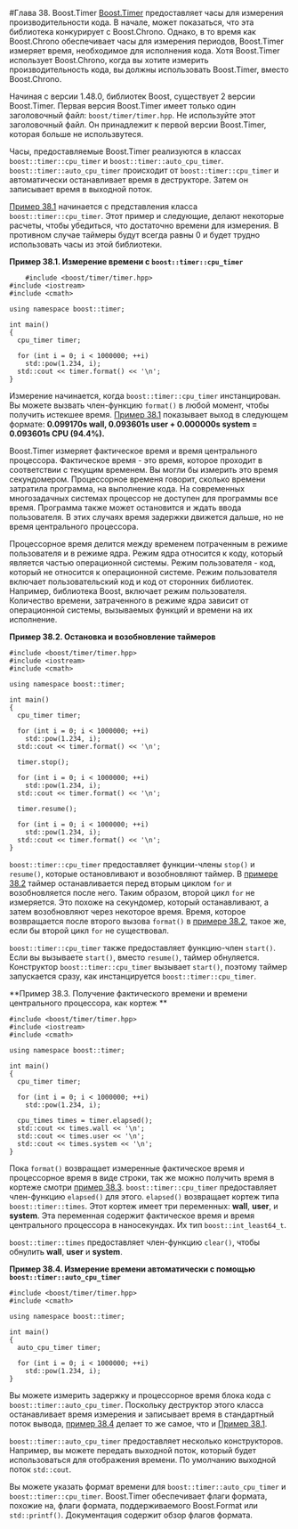 #Глава 38. Boost.Timer
[Boost.Timer](http://www.boost.org/doc/libs/1_62_0/libs/timer/doc/index.html) предоставляет часы для измерения производительности кода. В начале, может показаться, что эта библиотека конкурирует с Boost.Chrono. Однако, в то время как Boost.Chrono обеспечивает часы для измерения периодов, Boost.Timer измеряет время, необходимое для исполнения кода. Хотя Boost.Timer использует Boost.Chrono, когда вы хотите измерить производительность кода, вы должны использовать Boost.Timer, вместо Boost.Chrono.

Начиная с версии 1.48.0, библиотек Boost, существует 2 версии Boost.Timer. Первая версия Boost.Timer имеет только один заголовочный файл: `boost/timer/timer.hpp`. Не используйте этот заголовочный файл. Он принадлежит к первой версии Boost.Timer, которая больше не использвутеся. 

Часы, предоставляемые Boost.Timer реализуются в классах `boost::timer::cpu_timer` и `boost::timer::auto_cpu_timer`. `boost::timer::auto_cpu_timer` происходит от `boost::timer::cpu_timer` и автоматически останавливает время в деструкторе. Затем он записывает время в выходной поток.

[Пример 38.1](#Example38.1) начинается с представления класса `boost::timer::cpu_timer`. Этот пример и следующие, делают некоторые расчеты, чтобы убедиться, что достаточно времени для измерения. В противном случае таймеры будут всегда равны 0 и будет трудно использовать часы из этой библиотеки. 

<a name="Example38.1"></a>
**Пример 38.1. Измерение времени с `boost::timer::cpu_timer`**

        #include <boost/timer/timer.hpp>
    #include <iostream>
    #include <cmath>

    using namespace boost::timer;

    int main()
    {
      cpu_timer timer;

      for (int i = 0; i < 1000000; ++i)
        std::pow(1.234, i);
      std::cout << timer.format() << '\n';
    }
    
Измерение начинается, когда `boost::timer::cpu_timer` инстанцирован. Вы можете вызвать член-функцию `format()` в любой момент, чтобы получить истекшее время. [Пример 38.1](#Example38.1) показывает выход в следующем формате: **0.099170s wall, 0.093601s user + 0.000000s system = 0.093601s CPU (94.4%).**

Boost.Timer измеряет фактическое время и время центрального процессора. Фактическое время - это время, которое проходит в соответствии с текущим временем. Вы могли бы измерить это время секундомером. Процессорное временя говорит, сколько времени затратила программа, на выполнение кода. На современных многозадачных системах процессор не доступен для программы все время. Программа также может остановится и ждать ввода пользователя. В этих случаях время задержки движется дальше, но не время центрального процессора. 

Процессорное время делится между временем потраченным в режиме пользователя и в режиме ядра. Режим ядра относится к коду, который является частью операционной системы. Режим пользователя - код, который не относится к операционной системе. Режим пользователя включает пользовательский код и код от сторонних библиотек. Например, библиотека Boost, включает режим пользователя. Количество времени, затраченного в режиме ядра зависит от операционной системы, вызываемых функций и времени на их исполнение.

<a name="Example38.2"></a>
**Пример 38.2. Остановка и возобновление таймеров**

    #include <boost/timer/timer.hpp>
    #include <iostream>
    #include <cmath>

    using namespace boost::timer;

    int main()
    {
      cpu_timer timer;

      for (int i = 0; i < 1000000; ++i)
        std::pow(1.234, i);
      std::cout << timer.format() << '\n';

      timer.stop();

      for (int i = 0; i < 1000000; ++i)
        std::pow(1.234, i);
      std::cout << timer.format() << '\n';

      timer.resume();

      for (int i = 0; i < 1000000; ++i)
        std::pow(1.234, i);
      std::cout << timer.format() << '\n';
    }
    
`boost::timer::cpu_timer` предоставляет функции-члены `stop()` и `resume()`, которые остановливают и возобновляют таймер. В [примере 38.2](#Example38.2) таймер останавливается перед вторым циклом `for` и возобновляется после него.  Таким образом, второй цикл `for` не измеряется. Это похоже на секундомер, который останавливают, а затем возобновляют через некоторое время. Время, которое возвращается после второго вызова `format()` в [примере 38.2](#Example38.2), такое же, если бы второй цикл `for` не существовал. 

`boost::timer::cpu_timer` также предоставляет функцию-член `start()`. Если вы вызываете `start()`, вместо `resume()`, таймер обнуляется. Конструктор `boost::timer::cpu_timer` вызывает `start()`, поэтому таймер запускается сразу, как инстанцируется `boost::timer::cpu_timer`. 

<a name="Example38.3"></a>
**Пример 38.3. Получение фактического времени и времени центрального процессора, как кортеж **

    #include <boost/timer/timer.hpp>
    #include <iostream>
    #include <cmath>

    using namespace boost::timer;

    int main()
    {
      cpu_timer timer;

      for (int i = 0; i < 1000000; ++i)
        std::pow(1.234, i);

      cpu_times times = timer.elapsed();
      std::cout << times.wall << '\n';
      std::cout << times.user << '\n';
      std::cout << times.system << '\n';
    }
    
Пока `format()` возвращает измеренные фактическое время и процессорное время в виде строки, так же можно получить время в кортеже смотри [пример 38.3](#Example38.3). `boost::timer::cpu_timer` предоставляет член-функцию `elapsed()` для этого. `elapsed()` возвращает кортеж типа `boost::timer::times`. Этот кортеж имеет три переменных: **wall**, **user**, и **system**. Эта переменная содержит фактическое время и время центрального процессора в наносекундах. Их тип `boost::int_least64_t`.

`boost::timer::times` предоставляет член-функцию `clear()`, чтобы обнулить **wall**, **user** и **system**. 

<a name="Example38.4"></a>
**Пример 38.4. Измерение времени автоматически с помощью `boost::timer::auto_cpu_timer`**

    #include <boost/timer/timer.hpp>
    #include <cmath>

    using namespace boost::timer;

    int main()
    {
      auto_cpu_timer timer;

      for (int i = 0; i < 1000000; ++i)
        std::pow(1.234, i);
    }
    
Вы можете измерить задержку и процессорное время блока кода с `boost::timer::auto_cpu_timer`. Поскольку деструктор этого класса останавливает время измерения и записывает время в стандартный поток вывода, [пример 38.4](#Example38.4) делает то же самое, что и [Пример 38.1](#Example38.1). 

`boost::timer::auto_cpu_timer` предоставляет несколько конструкторов. Например, вы можете передать выходной поток, который будет использоваться для отображения времени. По умолчанию выходной поток `std::cout`. 

Вы можете указать формат времени для `boost::timer::auto_cpu_timer` и `boost::timer::cpu_timer`. Boost.Timer обеспечивает флаги  формата, похожие на, флаги формата, поддерживаемого Boost.Format или `std::printf()`. Документация содержит обзор флагов формата.
